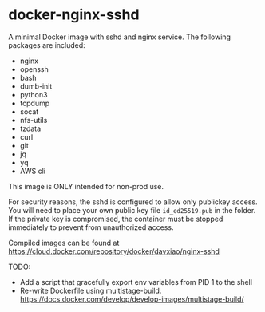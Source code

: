 # docker-nginx-sshd
A minimal Docker image with sshd and nginx service. The following packages are included:
* nginx
* openssh
* bash
* dumb-init
* python3
* tcpdump
* socat
* nfs-utils
* tzdata
* curl
* git
* jq
* yq
* AWS cli

This image is ONLY intended for non-prod use.

For security reasons, the sshd is configured to allow only publickey access. You will need to place your own public key file `id_ed25519.pub` in the folder. If the private key is compromised, the container must be stopped immediately to prevent from unauthorized access.

Compiled images can be found at https://cloud.docker.com/repository/docker/davxiao/nginx-sshd 

TODO:
- Add a script that gracefully export env variables from PID 1 to the shell
- Re-write Dockerfile using multistage-build. https://docs.docker.com/develop/develop-images/multistage-build/
